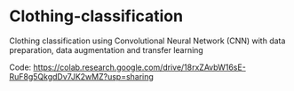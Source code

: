 # Clothing-classification
Clothing classification using Convolutional Neural Network (CNN) with data preparation, data augmentation and transfer learning

Code: https://colab.research.google.com/drive/18rxZAvbW16sE-RuF8g5QkgdDv7JK2wMZ?usp=sharing

